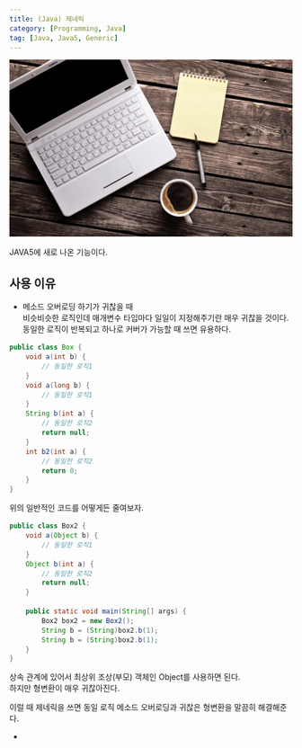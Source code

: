 ```yaml
---
title: (Java) 제네릭
category: [Programming, Java]
tag: [Java, Java5, Generic]
---
```

![](java-generic/thumb.png)  

JAVA5에 새로 나온 기능이다.  

## 사용 이유
* 메소드 오버로딩 하기가 귀찮을 때  
비슷비슷한 로직인데 매개변수 타입마다 일일이 지정해주기란 매우 귀찮을 것이다.  
동일한 로직이 반복되고 하나로 커버가 가능할 때 쓰면 유용하다.  
```java
public class Box {
    void a(int b) {
        // 동일한 로직1
    }
    void a(long b) {
        // 동일한 로직1
    }
    String b(int a) {
        // 동일한 로직2
        return null;
    }
    int b2(int a) {
        // 동일한 로직2
        return 0;
    }
}
```
위의 일반적인 코드를 어떻게든 줄여보자.    
```java
public class Box2 {
    void a(Object b) {
        // 동일한 로직1
    }
    Object b(int a) {
        // 동일한 로직2
        return null;
    }

    public static void main(String[] args) {
        Box2 box2 = new Box2();
        String b = (String)box2.b(1);
        String b = (String)box2.b(1);
    }
}
```
상속 관계에 있어서 최상위 조상(부모) 객체인 Object를 사용하면 된다.  
하지만 형변환이 매우 귀찮아진다.  

이럴 때 제네릭을 쓰면 동일 로직 메소드 오버로딩과 귀찮은 형변환을 말끔히 해결해준다.  
 

* 